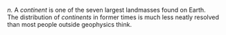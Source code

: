 *n.* A *continent* is one of the seven largest landmasses found on Earth.  
The distribution of *continents* in former times is much less neatly resolved than most people outside geophysics think.